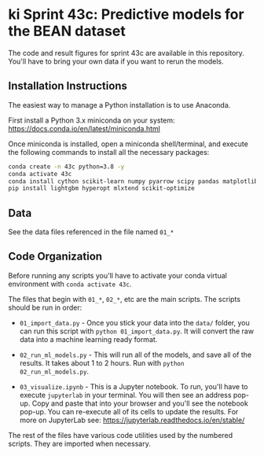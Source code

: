 # ki Sprint 43c: Predictive models for the BEAN dataset
The code and result figures for sprint 43c are available in this repository. You'll have to bring your own data if you want to rerun the models.

## Installation Instructions
The easiest way to manage a Python installation is to use Anaconda. 

First install a Python 3.x miniconda on your system: https://docs.conda.io/en/latest/miniconda.html

Once miniconda is installed, open a miniconda shell/terminal, and execute the following commands to install all the necessary packages:

```bash
conda create -n 43c python=3.8 -y
conda activate 43c
conda install cython scikit-learn numpy pyarrow scipy pandas matplotlib seaborn ipython jupyterlab -y
pip install lightgbm hyperopt mlxtend scikit-optimize
```

## Data
See the data files referenced in the file named `01_*`

## Code Organization
Before running any scripts you'll have to activate your conda virtual environment with `conda activate 43c`.

The files that begin with `01_*`, `02_*`, etc are the main scripts. The scripts should be run in order:

- `01_import_data.py` - Once you stick your data into the `data/` folder, you can run this script with `python 01_import_data.py`. 
It will convert the raw data into a machine learning ready format.

- `02_run_ml_models.py` - This will run all of the models, and save all of the results. It takes about 1 to 2 hours. Run with `python 02_run_ml_models.py`.

- `03_visualize.ipynb` - This is a Jupyter notebook. To run, you'll have to execute `jupyterlab` in your terminal. You will then see an address pop-up. 
Copy and paste that into your browser and you'll see the notebook pop-up. You can re-execute all of its cells to update the results. 
For more on JupyterLab see: https://jupyterlab.readthedocs.io/en/stable/

The rest of the files have various code utilities used by the numbered scripts. They are imported when necessary. 
